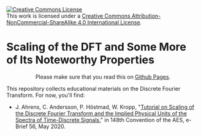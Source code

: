 <script src="https://cdn.mathjax.org/mathjax/latest/MathJax.js?config=TeX-AMS-MML_HTMLorMML" type="text/javascript"></script>

<a rel="license" href="http://creativecommons.org/licenses/by-nc-sa/4.0/"><img alt="Creative Commons License" style="border-width:0" src="https://i.creativecommons.org/l/by-nc-sa/4.0/88x31.png" /></a><br />This work is licensed under a <a rel="license" href="http://creativecommons.org/licenses/by-nc-sa/4.0/">Creative Commons Attribution-NonCommercial-ShareAlike 4.0 International License</a>.

# Scaling of the DFT and Some More of Its Noteworthy Properties



<div style="text-align:center"><span>Please make sure that you read this on <a href="https://appliedacousticschalmers.github.io/scaling-of-the-dft/">Github Pages</a>.</span></div>



This repository collects educational materials on the Discrete Fourier Transform. For now, you'll find:

* J. Ahrens, C. Andersson, P. Höstmad, W. Kropp, "[Tutorial on Scaling of the Discrete Fourier Transform and the Implied Physical Units of the Spectra of Time-Discrete Signals](AES2020_eBrief/README.md)," in 148th Convention of the AES, e-Brief 56, May 2020.

